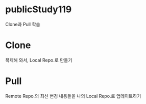 # publicStudy119
Clone과 Pull 학습

# Clone
복제해 와서, Local Repo.로 만들기

# Pull
Remote Repo.의 최신 변경 내용들을
나의 Local Repo.로 업데이트하기
